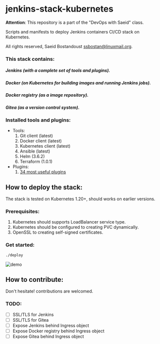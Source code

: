 # jenkins-stack-kubernetes

**Attention**: This repository is a part of the "DevOps with Saeid" class.

Scripts and manifests to deploy Jenkins containers CI/CD stack on Kubernetes.

All rights reserved, Saeid Bostandoust <ssbostan@linuxmail.org>.

### This stack contains:

##### Jenkins (with a complete set of tools and plugins).

##### Docker (on Kubernetes for building images and running Jenkins jobs).

##### Docker registry (as a image repository).

##### Gitea (as a version control system).

### Installed tools and plugins:

  - Tools:
    1. Git client (latest)
    2. Docker client (latest)
    3. Kubernetes client (latest)
    4. Ansible (latest)
    5. Helm (3.6.2)
    6. Terraform (1.0.1)
  - Plugins:
    1. [34 most useful plugins](Dockerfile)

## How to deploy the stack:

The stack is tested on Kubernetes 1.20+, should works on earlier versions.

### Prerequisites:

  1. Kubernetes should supports LoadBalancer service type.
  2. Kubernetes should be configured to creating PVC dynamically.
  3. OpenSSL to creating self-signed certificates.

### Get started:

```sh
./deploy
```

![demo](https://raw.githubusercontent.com/ssbostan/jenkins-stack-kubernetes/master/demo.gif)

## How to contribute:

Don't hesitate! contributions are welcomed.

### TODO:

  - [ ] SSL/TLS for Jenkins
  - [ ] SSL/TLS for Gitea
  - [ ] Expose Jenkins behind Ingress object
  - [ ] Expose Docker registry behind Ingress object
  - [ ] Expose Gitea behind Ingress object
